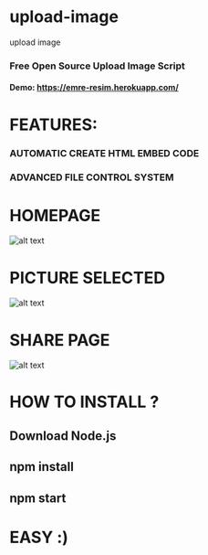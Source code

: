 # upload-image
upload image
### Free Open Source Upload Image Script
#### Demo: https://emre-resim.herokuapp.com/

# FEATURES:
### AUTOMATIC CREATE HTML EMBED CODE
### ADVANCED FILE CONTROL SYSTEM



# HOMEPAGE
![alt text](https://www.oyunboss.com/wp-content/uploads/2019/10/upload-image.png)

# PICTURE SELECTED
![alt text](https://www.oyunboss.com/wp-content/uploads/2019/10/upload-image-choosed.png)

# SHARE PAGE
![alt text](https://www.oyunboss.com/wp-content/uploads/2019/10/upload-image-share.png)




# HOW TO INSTALL ?
## Download Node.js
## npm install
## npm start
# EASY :)
